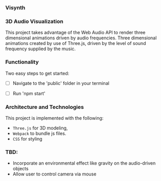 ### Visynth

### 3D Audio Visualization
This project takes advantage of the Web Audio API to render three dimensional animations driven by audio frequencies. Three dimensional animations created by use of Three.js, driven by the level of sound frequency supplied by the music. 

### Functionality

Two easy steps to get started:

- [ ] Navigate to the 'public' folder in your terminal
- [ ] Run 'npm start'


### Architecture and Technologies

This project is implemented with the following:

- `Three.js` for 3D modeling,
- `Webpack` to bundle js files.
- `CSS` for styling


### TBD:

- Incorporate an environmental effect like gravity on the audio-driven objects
- Allow user to control camera via mouse
